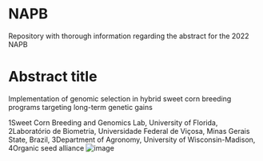 # NAPB
Repository with thorough information regarding the abstract for the 2022 NAPB

# Abstract title

Implementation of genomic selection in hybrid sweet corn breeding programs targeting long-term genetic gains

1Sweet Corn Breeding and Genomics Lab, University of Florida, 2Laboratório de Biometria, Universidade Federal de Viçosa, Minas Gerais State, Brazil, 3Department of Agronomy, University of Wisconsin-Madison, 4Organic seed alliance
![image](https://user-images.githubusercontent.com/59318360/177633208-152de0c7-6e41-4b83-b1f9-d4292ff0d7a9.png)
